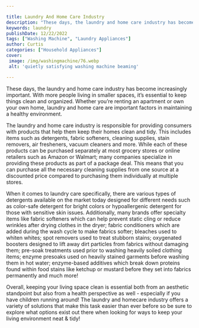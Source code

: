 ```yaml
---

title: Laundry And Home Care Industry
description: "These days, the laundry and home care industry has become increasingly important. With more people living in smaller spaces, it’s ...get more info"
keywords: laundry
publishDate: 12/22/2022
tags: ["Washing Machine", "Laundry Appliances"]
author: Curtis
categories: ["Household Appliances"]
cover: 
 image: /img/washingmachine/76.webp
 alt: 'quietly satisfying washing machine beaming'

---
```


These days, the laundry and home care industry has become increasingly important. With more people living in smaller spaces, it’s essential to keep things clean and organized. Whether you’re renting an apartment or own your own home, laundry and home care are important factors in maintaining a healthy environment.

The laundry and home care industry is responsible for providing consumers with products that help them keep their homes clean and tidy. This includes items such as detergents, fabric softeners, cleaning supplies, stain removers, air fresheners, vacuum cleaners and more. While each of these products can be purchased separately at most grocery stores or online retailers such as Amazon or Walmart; many companies specialize in providing these products as part of a package deal. This means that you can purchase all the necessary cleaning supplies from one source at a discounted price compared to purchasing them individually at multiple stores. 

When it comes to laundry care specifically, there are various types of detergents available on the market today designed for different needs such as color-safe detergent for bright colors or hypoallergenic detergent for those with sensitive skin issues. Additionally, many brands offer specialty items like fabric softeners which can help prevent static cling or reduce wrinkles after drying clothes in the dryer; fabric conditioners which are added during the wash cycle to make fabrics softer; bleaches used to whiten whites; spot removers used to treat stubborn stains; oxygenated boosters designed to lift away dirt particles from fabrics without damaging them; pre-soak treatments used prior to washing heavily soiled clothing items; enzyme presoaks used on heavily stained garments before washing them in hot water; enzyme-based additives which break down proteins found within food stains like ketchup or mustard before they set into fabrics permanently and much more! 

Overall, keeping your living space clean is essential both from an aesthetic standpoint but also from a health perspective as well - especially if you have children running around! The laundry and homecare industry offers a variety of solutions that make this task easier than ever before so be sure to explore what options exist out there when looking for ways to keep your living environment neat & tidy!
